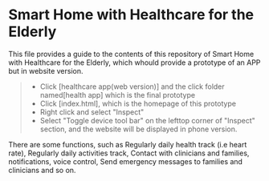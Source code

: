 # Smart Home with Healthcare for the Elderly

This file provides a guide to the contents of this repository of Smart Home with Healthcare for the Elderly, which whould provide a prototype of an APP but in website version.

>* Click [healthcare app(web version)] and the click folder named[health app] which is the final prototype
>* Click [index.html], which is the homepage of this prototype
>* Right click and select "Inspect"
>* Select "Toggle device tool bar" on the lefttop corner of "Inspect" section, and the website will be displayed in phone version. 

There are some functions, such as Regularly daily health track (i.e heart rate), Regularly daily activities track, Contact with clinicians and families, notifications, voice control, Send emergency messages to families and clinicians and so on.
